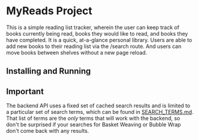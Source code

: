 # MyReads Project

This is a simple reading list tracker, wherein the user can keep track of books currently being
read, books they would like to read, and books they have completed.  It is a quick, at-a-glance
personal library.  Users are able to add new books to their reading list via the /search route.
And users can move books between shelves without a new page reload.


## Installing and Running


## Important
The backend API uses a fixed set of cached search results and is limited to a particular set of search terms, which can be found in [SEARCH_TERMS.md](SEARCH_TERMS.md). That list of terms are the _only_ terms that will work with the backend, so don't be surprised if your searches for Basket Weaving or Bubble Wrap don't come back with any results.
